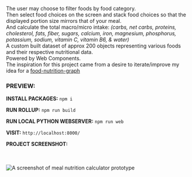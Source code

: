 The user may choose to filter foods by food category.<br/>
Then select food choices on the screen and stack food choices so that the displayed portion size mirrors that of your meal.<br/>
And calculate the total macro/micro intake: *(carbs, net carbs, proteins, cholesterol, fats, fiber, sugars, calcium, iron, magnesium, phosphorus, potassium, sodium, vitamin C, vitamin B6, & water)*<br/>
A custom built dataset of approx 200 objects representing various foods and their respective nutritional data.<br/>
Powered by Web Components.<br/>
The inspiration for this project came from a desire to iterate/improve my idea for a [food-nutrition-graph](https://github.com/boshimoto/food-nutrition-graph)<br/>

### PREVIEW:

**INSTALL PACKAGES:**
```npm i```

**RUN ROLLUP:**
```npm run build```

**RUN LOCAL PYTHON WEBSERVER:**
```npm run web```

**VISIT:**
```http://localhost:8000/```

**PROJECT SCREENSHOT:**<br/><br/><br/>

<img src="../../blob/main/bodyboon-ss.png" alt="A screenshot of meal nutrition calculator prototype" />
